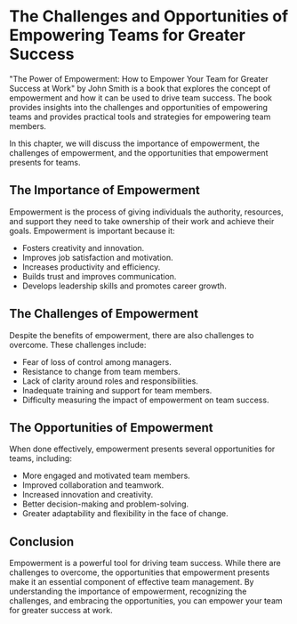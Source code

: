 The Challenges and Opportunities of Empowering Teams for Greater Success
=============================================================================================================================

"The Power of Empowerment: How to Empower Your Team for Greater Success at Work" by John Smith is a book that explores the concept of empowerment and how it can be used to drive team success. The book provides insights into the challenges and opportunities of empowering teams and provides practical tools and strategies for empowering team members.

In this chapter, we will discuss the importance of empowerment, the challenges of empowerment, and the opportunities that empowerment presents for teams.

The Importance of Empowerment
-----------------------------

Empowerment is the process of giving individuals the authority, resources, and support they need to take ownership of their work and achieve their goals. Empowerment is important because it:

* Fosters creativity and innovation.
* Improves job satisfaction and motivation.
* Increases productivity and efficiency.
* Builds trust and improves communication.
* Develops leadership skills and promotes career growth.

The Challenges of Empowerment
-----------------------------

Despite the benefits of empowerment, there are also challenges to overcome. These challenges include:

* Fear of loss of control among managers.
* Resistance to change from team members.
* Lack of clarity around roles and responsibilities.
* Inadequate training and support for team members.
* Difficulty measuring the impact of empowerment on team success.

The Opportunities of Empowerment
--------------------------------

When done effectively, empowerment presents several opportunities for teams, including:

* More engaged and motivated team members.
* Improved collaboration and teamwork.
* Increased innovation and creativity.
* Better decision-making and problem-solving.
* Greater adaptability and flexibility in the face of change.

Conclusion
----------

Empowerment is a powerful tool for driving team success. While there are challenges to overcome, the opportunities that empowerment presents make it an essential component of effective team management. By understanding the importance of empowerment, recognizing the challenges, and embracing the opportunities, you can empower your team for greater success at work.
